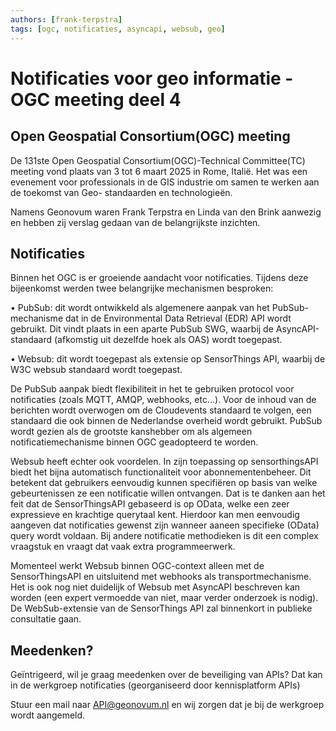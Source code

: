 ```yaml
---
authors: [frank-terpstra]
tags: [ogc, notificaties, asyncapi, websub, geo]
---
```


# Notificaties voor geo informatie - OGC meeting deel 4

## Open Geospatial Consortium(OGC) meeting

De 131ste Open Geospatial Consortium(OGC)-Technical Committee(TC) meeting vond plaats van 3 tot 6 maart 2025 in Rome, Italië. Het was een evenement voor professionals in de GIS industrie om samen te werken aan de toekomst van Geo- standaarden en technologieën. 

<!-- truncate -->

Namens Geonovum waren Frank Terpstra en Linda van den Brink aanwezig en hebben zij verslag gedaan van de belangrijkste inzichten.  

## Notificaties 

Binnen het OGC is er groeiende aandacht voor notificaties. Tijdens deze bijeenkomst werden twee belangrijke mechanismen besproken: 

• PubSub: dit wordt ontwikkeld als algemenere aanpak van het PubSub-mechanisme dat in de Environmental Data Retrieval (EDR) API wordt gebruikt. Dit vindt plaats in een aparte PubSub SWG, waarbij de AsyncAPI-standaard (afkomstig uit dezelfde hoek als OAS) wordt toegepast. 

• Websub: dit wordt toegepast als extensie op SensorThings API, waarbij de W3C websub standaard wordt toegepast. 

De PubSub aanpak biedt flexibiliteit in het te gebruiken protocol voor notificaties (zoals MQTT, AMQP, webhooks, etc…). Voor de inhoud van de berichten wordt overwogen om de Cloudevents standaard te volgen, een standaard die ook binnen de Nederlandse overheid wordt gebruikt. PubSub wordt gezien als de grootste kanshebber om als algemeen notificatiemechanisme binnen OGC geadopteerd te worden.  

Websub heeft echter ook voordelen. In zijn toepassing op sensorthingsAPI biedt het bijna automatisch functionaliteit voor abonnementenbeheer. Dit betekent dat gebruikers eenvoudig kunnen specifiëren op basis van welke gebeurtenissen ze een notificatie willen ontvangen. Dat is te danken aan het feit dat de SensorThingsAPI gebaseerd is op OData, welke een zeer expressieve en krachtige querytaal kent. Hierdoor kan men eenvoudig aangeven dat notificaties gewenst zijn wanneer aaneen specifieke (OData) query wordt voldaan. Bij andere notificatie methodieken is dit een complex vraagstuk en vraagt dat vaak extra programmeerwerk.  

Momenteel werkt Websub binnen OGC-context alleen met de SensorThingsAPI en uitsluitend met webhooks als transportmechanisme. Het is ook nog niet duidelijk of Websub met AsyncAPI beschreven kan worden (een expert vermoedde van niet, maar verder onderzoek is nodig). De WebSub-extensie van de SensorThings API zal binnenkort in publieke consultatie gaan. 

## Meedenken? 

Geïntrigeerd, wil je graag meedenken over de beveiliging van APIs? Dat kan in de werkgroep notificaties (georganiseerd door kennisplatform APIs) 

Stuur een mail naar API@geonovum.nl en wij zorgen dat je bij de werkgroep wordt aangemeld.